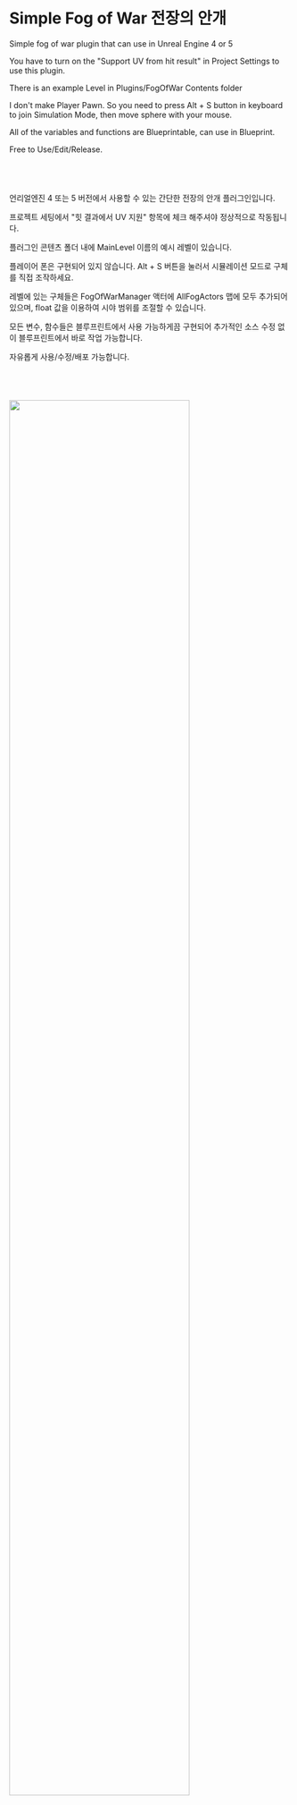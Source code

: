 # Simple Fog of War 전장의 안개
Simple fog of war plugin that can use in Unreal Engine 4 or 5

You have to turn on the "Support UV from hit result" in Project Settings to use this plugin.

There is an example Level in Plugins/FogOfWar Contents folder

I don't make Player Pawn. So you need to press Alt + S button in keyboard to join Simulation Mode, then move sphere with your mouse.

All of the variables and functions are Blueprintable, can use in Blueprint.

Free to Use/Edit/Release.
<br/><br/><br/><br/><br/>
언리얼엔진 4 또는 5 버전에서 사용할 수 있는 간단한 전장의 안개 플러그인입니다.

프로젝트 세팅에서 "힛 결과에서 UV 지원" 항목에 체크 해주셔야 정상적으로 작동됩니다.

플러그인 콘텐츠 폴더 내에 MainLevel 이름의 예시 레벨이 있습니다.

플레이어 폰은 구현되어 있지 않습니다. Alt + S 버튼을 눌러서 시뮬레이션 모드로 구체를 직접 조작하세요.

레벨에 있는 구체들은 FogOfWarManager 액터에 AllFogActors 맵에 모두 추가되어 있으며, float 값을 이용하여 시야 범위를 조절할 수 있습니다.

모든 변수, 함수들은 블루프린트에서 사용 가능하게끔 구현되어 추가적인 소스 수정 없이 블루프린트에서 바로 작업 가능합니다.

자유롭게 사용/수정/배포 가능합니다.
<br/><br/><br/><br/><br/>
<img width="80%" src=https://github.com/dml0211/Simple-Fog-of-War/assets/32149018/2f8d3d8c-1d38-45be-8afa-e898a1ccef53/>
